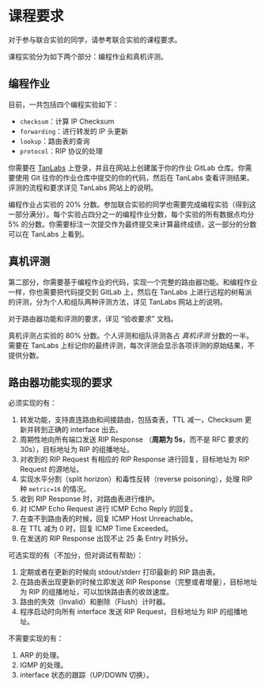 # 课程要求

对于参与联合实验的同学，请参考联合实验的课程要求。

课程实验分为如下两个部分：编程作业和真机评测。

## 编程作业

目前，一共包括四个编程实验如下：

- `checksum`：计算 IP Checksum
- `forwarding`：进行转发的 IP 头更新
- `lookup`：路由表的查询
- `protocol`：RIP 协议的处理

你需要在 [TanLabs](https://lab.cs.tsinghua.edu.cn/tan/) 上登录，并且在网站上创建属于你的作业 GitLab 仓库。你需要使用 Git 往你的作业仓库中提交的你的代码，然后在 TanLabs 查看评测结果。评测的流程和要求详见 TanLabs 网站上的说明。

编程作业占实验的 20% 分数。参加联合实验的同学也需要完成编程实验（得到这一部分满分）。每个实验占四分之一的编程作业分数，每个实验的所有数据点均分 5% 的分数。你需要标注一次提交作为最终提交来计算最终成绩，这一部分的分数可以在 TanLabs 上看到。

## 真机评测

第二部分，你需要基于编程作业的代码，实现一个完整的路由器功能。和编程作业一样，你也需要把代码提交到 GitLab 上，然后在 TanLabs 上进行远程的树莓派的评测，分为个人和组队两种评测方法，详见 TanLabs 网站上的说明。

对于路由器功能和评测的要求，详见 “验收要求” 文档。

真机评测占实验的 80% 分数。个人评测和组队评测各占 *真机评测* 分数的一半。需要在 TanLabs 上标记你的最终评测，每次评测会显示各项评测的原始结果，不提供分数。

## 路由器功能实现的要求

必须实现的有：

1. 转发功能，支持直连路由和间接路由，包括查表，TTL 减一，Checksum 更新并转到正确的 interface 出去。
2. 周期性地向所有端口发送 RIP Response （**周期为 5s**，而不是 RFC 要求的 30s），目标地址为 RIP 的组播地址。
3. 对收到的 RIP Request 有相应的 RIP Response 进行回复，目标地址为 RIP Request 的源地址。
4. 实现水平分割（split horizon）和毒性反转（reverse poisoning），处理 RIP 种 `metric=16` 的情况。
5. 收到 RIP Response 时，对路由表进行维护。
6. 对 ICMP Echo Request 进行 ICMP Echo Reply 的回复。
7. 在查不到路由表的时候，回复 ICMP Host Unreachable。
8. 在 TTL 减为 0 时，回复 ICMP Time Exceeded。
9. 在发送的 RIP Response 出现不止 25 条 Entry 时拆分。

可选实现的有（不加分，但对调试有帮助）：

1. 定期或者在更新的时候向 stdout/stderr 打印最新的 RIP 路由表。
2. 在路由表出现更新的时候立即发送 RIP Response（完整或者增量），目标地址为 RIP 的组播地址，可以加快路由表的收敛速度。
3. 路由的失效（Invalid）和删除（Flush）计时器。
4. 程序启动时向所有 interface 发送 RIP Request，目标地址为 RIP 的组播地址。

不需要实现的有：

1. ARP 的处理。
2. IGMP 的处理。
3. interface 状态的跟踪（UP/DOWN 切换）。

